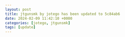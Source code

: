 ```yaml
---
layout: post
title: jtgunsmk by jotego has been updated to 5c84ab6
date: 2024-02-09 11:42:10 +0000
categories: [jotego, jtgunsmk]
tags: [update]
---
```


